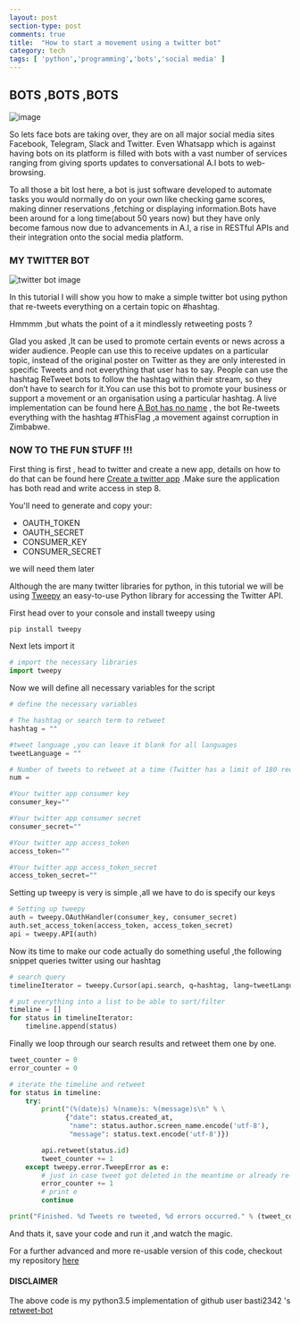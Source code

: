 ```yaml
---
layout: post
section-type: post
comments: true
title:  "How to start a movement using a twitter bot"
category: tech
tags: [ 'python','programming','bots','social media' ]
---
```

## BOTS ,BOTS ,BOTS

![image](http://static.wixstatic.com/media/433ed0_bdd1602c3e487168aab17ff4493a20e4.jpg/v1/fill/w_442,h_180,al_c,q_80,usm_0.66_1.00_0.01/433ed0_bdd1602c3e487168aab17ff4493a20e4.jpg)

So lets face bots are taking over, they are on all major social media sites Facebook, Telegram, Slack and Twitter. Even Whatsapp which is against having bots on its platform is filled with bots with a vast number of services ranging from giving sports updates to conversational A.I bots to web-browsing.

To all those a bit lost here, a bot is just software developed to automate tasks you would normally do on your own like checking game scores, making dinner reservations ,fetching or displaying information.Bots have been around for a long time(about 50 years now) but they have only become famous now due to advancements in A.I, a rise in RESTful APIs and their integration onto the social media platform.

### MY TWITTER BOT

![twitter bot image](http://justsimplyoutsourcingworldwide.com/wp-content/uploads/2013/08/robot-icon-twitter-featured.jpg)

In this tutorial I will show you how to make a simple twitter bot using python that re-tweets everything on a certain topic on #hashtag.

Hmmmm ,but whats the point of a it mindlessly retweeting posts ?

Glad you asked ,It can be used to promote certain events or news across a wider audience. People can use this to receive updates on a particular topic, instead of the original poster on Twitter as they are only interested in specific Tweets and not everything that user has to say. People can use the hashtag ReTweet bots to follow the hashtag within their stream, so they don’t have to search for it.You can use this bot to promote your business or support a movement or an organisation using a particular hashtag. A live implementation can be found here [A Bot has no name](https://twitter.com/thisflag_zw) , the bot Re-tweets everything with the hashtag #ThisFlag ,a movement against corruption in Zimbabwe.

### NOW TO THE FUN STUFF !!!

First thing is first , head to twitter and create a new app, details on how to do that can be found here [Create a twitter app](http://iag.me/socialmedia/how-to-create-a-twitter-app-in-8-easy-steps/) .Make sure the application has both read and write access in step 8.

You'll need to generate and copy your:

* OAUTH_TOKEN
* OAUTH_SECRET
* CONSUMER_KEY
* CONSUMER_SECRET

we will need them later

Although the are many twitter libraries for python, in this tutorial we will be using [Tweepy](http://www.tweepy.org/) an easy-to-use Python library for accessing the Twitter API.

First head over to your console and install tweepy using

```
pip install tweepy
```

Next lets import it

```python
# import the necessary libraries
import tweepy

```
Now we will define all necessary variables for the script

```python
# define the necessary variables

# The hashtag or search term to retweet
hashtag = ""

#tweet language ,you can leave it blank for all languages
tweetLanguage = ""

# Number of tweets to retweet at a time (Twitter has a limit of 180 requests per every 15 mins)
num = 

#Your twitter app consumer key
consumer_key=""

#Your twitter app consumer secret
consumer_secret=""

#Your twitter app access_token
access_token=""

#Your twitter app access_token_secret
access_token_secret=""

```
Setting up tweepy is very is simple ,all we have to do is specify our keys

```python
# Setting up tweepy
auth = tweepy.OAuthHandler(consumer_key, consumer_secret)
auth.set_access_token(access_token, access_token_secret)
api = tweepy.API(auth)

```

Now its time to make our code actually do something useful ,the following snippet queries twitter using our hashtag

```python
# search query
timelineIterator = tweepy.Cursor(api.search, q=hashtag, lang=tweetLanguage).items(num)

# put everything into a list to be able to sort/filter
timeline = []
for status in timelineIterator:
    timeline.append(status)
```
Finally we loop through our search results and retweet them one by one.

```python
tweet_counter = 0
error_counter = 0

# iterate the timeline and retweet
for status in timeline:
    try:
        print("(%(date)s) %(name)s: %(message)s\n" % \
              {"date": status.created_at,
               "name": status.author.screen_name.encode('utf-8'),
               "message": status.text.encode('utf-8')})

        api.retweet(status.id)
        tweet_counter += 1
    except tweepy.error.TweepError as e:
        # just in case tweet got deleted in the meantime or already re-tweeted
        error_counter += 1
        # print e
        continue

print("Finished. %d Tweets re tweeted, %d errors occurred." % (tweet_counter, error_counter))
```
And thats it, save your code and run it ,and watch the magic.


For a further advanced and more re-usable version of this code, checkout my repository [here](https://github.com/mikeyny/retweet-bot)


#### **DISCLAIMER**

The above code is my python3.5 implementation of github user basti2342 's [retweet-bot](https://github.com/basti2342/retweet-bot)




